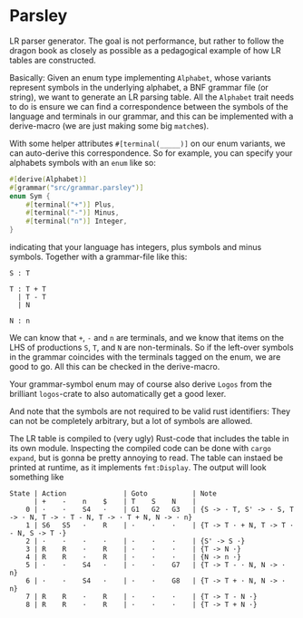 # Parsley
LR parser generator.
The goal is not performance, but rather to follow the dragon book as
closely as possible as a pedagogical example of how LR tables are
constructed.

Basically:
Given an enum type implementing `Alphabet`, whose variants represent
symbols in the underlying alphabet, a BNF grammar file (or string), 
we want to generate an LR parsing table.
All the `Alphabet` trait needs to do is ensure we can find a correspondence
between the symbols of the language and terminals in our grammar, and this
can be implemented with a derive-macro (we are just making some big `match`es).

With some helper attributes `#[terminal(_____)]` on our enum variants,
we can auto-derive this correspondence.
So for example, you can specify your alphabets symbols with an `enum` like so:
```Rust
#[derive(Alphabet)]
#[grammar("src/grammar.parsley")]
enum Sym {
    #[terminal("+")] Plus,
    #[terminal("-")] Minus,
    #[terminal("n")] Integer,
}
```
indicating that your language has integers, plus symbols and minus symbols.
Together with a grammar-file like this:
```
S : T

T : T + T
  | T - T
  | N

N : n
```
We can know that `+`, `-` and `n` are terminals, and we know that items
on the LHS of productions `S`, `T`, and `N` are non-terminals. So if the
left-over symbols in the grammar coincides with the terminals tagged on
the enum, we are good to go.
All this can be checked in the derive-macro.

Your grammar-symbol enum may of course also derive `Logos` from the brilliant
`logos`-crate to also automatically get a good lexer.

And note that the symbols are not required to be valid rust identifiers:
They can not be completely arbitrary, but a lot of symbols are allowed.

The LR table is compiled to (very ugly) Rust-code that includes the table
in its own module. Inspecting the compiled code can be done with `cargo expand`,
but is gonna be pretty annoying to read. The table can instaed be printed at
runtime, as it implements `fmt:Display`.
The output will look something like
```
State | Action              | Goto           | Note
      | +    -    n    $    | T    S    N    | 
    0 | ·    ·    S4   ·    | G1   G2   G3   | {S -> · T, S' -> · S, T -> · N, T -> · T - N, T -> · T + N, N -> · n}
    1 | S6   S5   ·    R    | ·    ·    ·    | {T -> T · + N, T -> T · - N, S -> T ·}
    2 | ·    ·    ·    ·    | ·    ·    ·    | {S' -> S ·}
    3 | R    R    ·    R    | ·    ·    ·    | {T -> N ·}
    4 | R    R    ·    R    | ·    ·    ·    | {N -> n ·}
    5 | ·    ·    S4   ·    | ·    ·    G7   | {T -> T - · N, N -> · n}
    6 | ·    ·    S4   ·    | ·    ·    G8   | {T -> T + · N, N -> · n}
    7 | R    R    ·    R    | ·    ·    ·    | {T -> T - N ·}
    8 | R    R    ·    R    | ·    ·    ·    | {T -> T + N ·}
```
